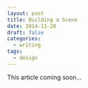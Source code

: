 ```yaml
---
layout: post
title: Building a Scene
date: 2014-11-20
draft: false
categories:
  - writing
tags:
  - design
---
```

This article coming soon...
